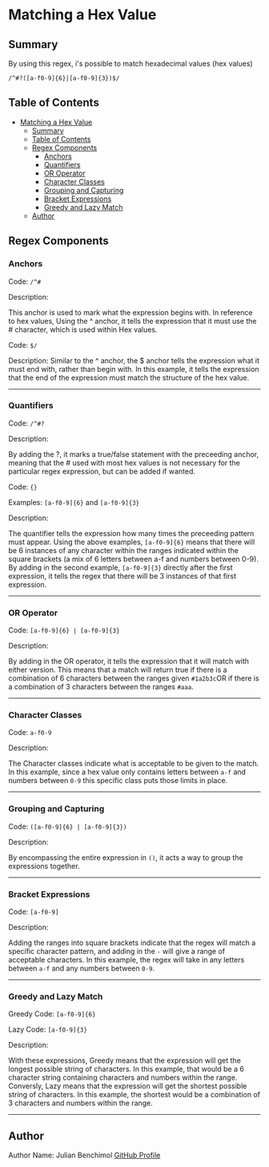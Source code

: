 # Matching a Hex Value

## Summary

By using this regex, i's possible to match hexadecimal values (hex values)

`/^#?([a-f0-9]{6}|[a-f0-9]{3})$/`

## Table of Contents

- [Matching a Hex Value](#matching-a-hex-value)
  - [Summary](#summary)
  - [Table of Contents](#table-of-contents)
  - [Regex Components](#regex-components)
    - [Anchors](#anchors)
    - [Quantifiers](#quantifiers)
    - [OR Operator](#or-operator)
    - [Character Classes](#character-classes)
    - [Grouping and Capturing](#grouping-and-capturing)
    - [Bracket Expressions](#bracket-expressions)
    - [Greedy and Lazy Match](#greedy-and-lazy-match)
  - [Author](#author)

## Regex Components

### Anchors
Code: `/^#`

Description:

This anchor is used to mark what the expression begins with. In reference to hex values, Using the ^ anchor, it tells the expression that it must use the # character, which is used within Hex values.

Code: `$/`

Description:
Similar to the ^ anchor, the $ anchor tells the expression what it must end with, rather than begin with. In this example, it tells the expression that the end of the expression must match the structure of the hex value.

---

### Quantifiers
Code: `/^#?`

Description: 

By adding the ?, it marks a true/false statement with the preceeding anchor, meaning that the # used with most hex values is not necessary for the particular regex expression, but can be added if wanted. 

Code: `{}`

Examples: `[a-f0-9]{6}` and `[a-f0-9]{3}`

Description:

The quantifier tells the expression how many times the preceeding pattern must appear. Using the above examples, `[a-f0-9]{6}` means that there will be 6 instances of any character within the ranges indicated within the square brackets (a mix of 6 letters between a-f and numbers between 0-9). By adding in the second example, `[a-f0-9]{3}` directly after the first expression, it tells the regex that there will be 3 instances of that first expression.

---

### OR Operator

Code: `[a-f0-9]{6} | [a-f0-9]{3}`

Description:

By adding in the OR operator, it tells the expression that it will match with either version. This means that a match will return true if there is a combination of 6 characters between the ranges given `#1a2b3c`OR if there is a combination of 3 characters between the ranges `#aaa`.

---

### Character Classes

Code: `a-f0-9`

Description:

The Character classes indicate what is acceptable to be given to the match. In this example, since a hex value only contains letters between `a-f` and numbers between `0-9` this specific class puts those limits in place.

---

### Grouping and Capturing

Code: `([a-f0-9]{6} | [a-f0-9]{3})`

Description:

By encompassing the entire expression in `()`, it acts a way to group the expressions together.

---

### Bracket Expressions

Code: `[a-f0-9]`

Description: 

Adding the ranges into square brackets indicate that the regex will match a specific character pattern, and adding in the `-` will give a range of acceptable characters. In this example, the regex will take in any letters between `a-f` and any numbers between `0-9`.

---

### Greedy and Lazy Match

Greedy Code: `[a-f0-9]{6}`

Lazy Code: `[a-f0-9]{3}`

Description:

With these expressions, Greedy means that the expression will get the longest possible string of characters. In this example, that would be a 6 character string containing characters and numbers within the range. Conversly, Lazy means that the expression will get the shortest possible string of characters. In this example, the shortest would be a combination of 3 characters and numbers within the range. 

---

## Author

Author Name: Julian Benchimol
[GitHub Profile](https://github.com/julianbenchimol)
